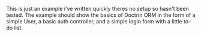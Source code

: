 This is just an example i've written quickly theres no setup so hasn't been tested. 
The example should show the basics of Doctrin ORM in the form of a simple User, a basic auth controller,
and a simple login form with a little to-do list.